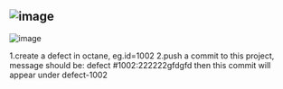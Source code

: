 ![image](https://user-images.githubusercontent.com/41620768/190961829-f65e351a-4036-46dc-a6f9-2fbe8014db70.png)
---------------------------------------------------------------
![image](https://user-images.githubusercontent.com/41620768/190961890-6cbd49d5-6035-43ca-8fee-15962198285f.png)

1.create a defect in octane, eg.id=1002
2.push a commit to this project, message should be: defect #1002:222222gfdgfd
then this commit will appear under defect-1002
